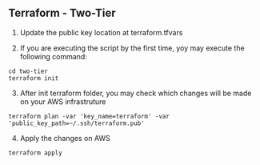 
## Terraform - Two-Tier

1) Update the public key location at terraform.tfvars

2) If you are executing the script by the first time, yoy may execute the following command:
```
cd two-tier
terraform init 
```

3) After init terraform folder, you may check which changes will be made on your AWS infrastruture
``` 
terraform plan -var 'key_name=terraform' -var 'public_key_path=~/.ssh/terraform.pub'
```

4) Apply the changes on AWS 
``` 
terraform apply
```